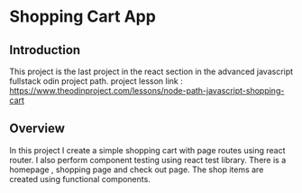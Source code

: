 # Shopping Cart App

## Introduction

This project is the last project in the react section in the advanced javascript fullstack odin project path.
project lesson link : https://www.theodinproject.com/lessons/node-path-javascript-shopping-cart

## Overview
In this project I create a simple shopping cart with page routes using react router.
I also perform component testing using react test library.
There is a homepage , shopping page and check out page.
The shop items are created using functional components. 